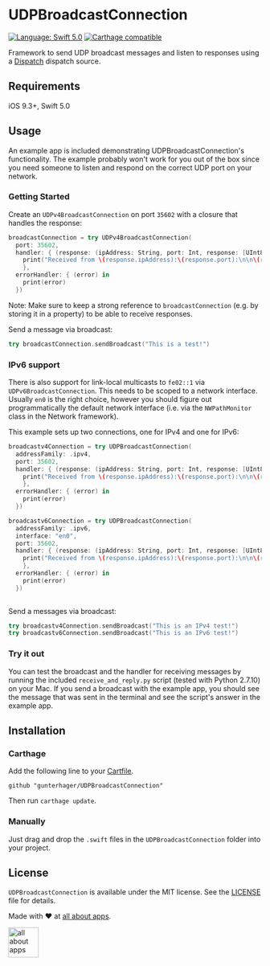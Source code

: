 # UDPBroadcastConnection

<a href="https://developer.apple.com/swift"><img src="https://img.shields.io/badge/Language-Swift 5-orange.svg" alt="Language: Swift 5.0" /></a>
<a href="https://github.com/Carthage/Carthage"><img src="https://img.shields.io/badge/Carthage-compatible-brightgreen.svg" alt="Carthage compatible" /></a>

Framework to send UDP broadcast messages and listen to responses using a [Dispatch](https://developer.apple.com/reference/dispatch) dispatch source.

## Requirements

iOS 9.3+, Swift 5.0

## Usage

An example app is included demonstrating UDPBroadcastConnection's functionality. The example probably won't work for you out of the box since you need someone to listen and respond on the correct UDP port on your network.

### Getting Started

Create an `UDPv4BroadcastConnection` on port `35602` with a closure that handles the response:

```swift
broadcastConnection = try UDPv4BroadcastConnection(
  port: 35602,
  handler: { (response: (ipAddress: String, port: Int, response: [UInt8])) -> Void in
    print("Received from \(response.ipAddress):\(response.port):\n\n\(response.response)")
	},
  errorHandler: { (error) in 
    print(error)
  })
```

Note: Make sure to keep a strong reference to `broadcastConnection` (e.g. by storing it in a property) to be able to receive responses.

Send a message via broadcast:

```swift
try broadcastConnection.sendBroadcast("This is a test!")
```

### IPv6 support

There is also support for link-local multicasts to `fe02::1` via `UDPv6BroadcastConnection`. This needs to be scoped to a network interface. Usually `en0` is the
right choice, however you should figure out programmatically the default network interface (i.e. via the `NWPathMonitor` class in the Network framework).

This example sets up two connections, one for IPv4 and one for IPv6:

```swift
broadcastv4Connection = try UDPBroadcastConnection(
  addressFamily: .ipv4,
  port: 35602,
  handler: { (response: (ipAddress: String, port: Int, response: [UInt8])) -> Void in
    print("Received from \(response.ipAddress):\(response.port):\n\n\(response.response)")
    },
  errorHandler: { (error) in 
    print(error)
  })

broadcastv6Connection = try UDPBroadcastConnection(
  addressFamily: .ipv6,
  interface: "en0",
  port: 35602,
  handler: { (response: (ipAddress: String, port: Int, response: [UInt8])) -> Void in
    print("Received from \(response.ipAddress):\(response.port):\n\n\(response.response)")
    },
  errorHandler: { (error) in 
    print(error)
  })
  
```

Send a messages via broadcast:

```swift
try broadcastv4Connection.sendBroadcast("This is an IPv4 test!")
try broadcastv6Connection.sendBroadcast("This is an IPv6 test!")
```


### Try it out

You can test the broadcast and the handler for receiving messages by running the included `receive_and_reply.py`  script (tested with Python 2.7.10) on your Mac. If you send a broadcast with the example app, you should see the message that was sent in the terminal and see the script's answer in the example app.

## Installation

### Carthage

Add the following line to your [Cartfile](https://github.com/Carthage/Carthage/blob/master/Documentation/Artifacts.md#cartfile).

```
github "gunterhager/UDPBroadcastConnection"
```

Then run `carthage update`.

### Manually

Just drag and drop the `.swift` files in the `UDPBroadcastConnection` folder into your project.

## License

`UDPBroadcastConnection` is available under the MIT license. See the [LICENSE](https://github.com/gunterhager/UDPBroadcastConnection/blob/master/LICENSE) file for details.


Made with ❤ at [all about apps](https://www.allaboutapps.at).

[<img src="https://github.com/gunterhager/UDPBroadcastConnection/blob/master/Resources/aaa_logo.png" height="60" alt="all about apps" />](https://www.allaboutapps.at)
